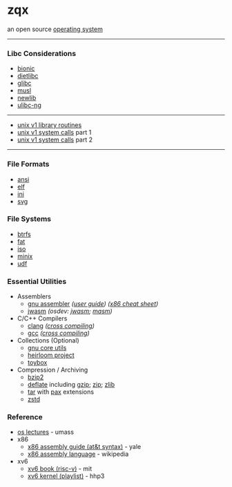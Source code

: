 # zqx
an open source [operating system](https://en.wikipedia.org/wiki/Operating_system)

---

### Libc Considerations
* [bionic](https://en.wikipedia.org/wiki/Bionic_(software))
* [dietlibc](https://en.wikipedia.org/wiki/Dietlibc)
* [glibc](https://en.wikipedia.org/wiki/Glibc)
* [musl](https://en.wikipedia.org/wiki/Musl)
* [newlib](https://en.wikipedia.org/wiki/Newlib)
* [ulibc-ng](https://en.wikipedia.org/wiki/UClibc)

---

* [unix v1 library routines](http://web.archive.org/web/20230326184703id_/https://www.bell-labs.com/usr/dmr/www/pdfs/man31.pdf)
* [unix v1 system calls](http://web.archive.org/web/20230326184703id_/https://www.bell-labs.com/usr/dmr/www/pdfs/man21.pdf) part 1
* [unix v1 system calls](http://web.archive.org/web/20230326184703id_/https://www.bell-labs.com/usr/dmr/www/pdfs/man22.pdf) part 2

---

### File Formats
* [ansi](https://en.wikipedia.org/wiki/ANSI_escape_code)
* [elf](https://en.wikipedia.org/wiki/Executable_and_Linkable_Format)
* [ini](https://en.wikipedia.org/wiki/INI_file)
* [svg](https://en.wikipedia.org/wiki/SVG)

### File Systems
* [btrfs](https://en.wikipedia.org/wiki/Btrfs)
* [fat](https://en.wikipedia.org/wiki/File_Allocation_Table)
* [iso](https://en.wikipedia.org/wiki/ISO_9660)
* [minix](http://ohm.hgesser.de/sp-ss2012/Intro-MinixFS.pdf)
* [udf](https://en.wikipedia.org/wiki/Universal_Disk_Format)

### Essential Utilities
* Assemblers
  - [gnu assembler](https://en.wikipedia.org/wiki/GNU_Assembler) _([user guide](https://sourceware.org/binutils/docs/as/))_ _([x86 cheat sheet](https://www.cs.cmu.edu/afs/cs/academic/class/15213-s20/www/recitations/x86-cheat-sheet.pdf))_
  - [jwasm](https://www.japheth.de/JWasm.html) _(osdev: [jwasm](https://wiki.osdev.org/JWASM); [masm](https://wiki.osdev.org/MASM))_
* C/C++ Compilers
  - [clang](https://en.wikipedia.org/wiki/Clang) _([cross compiling](https://clang.llvm.org/docs/CrossCompilation.html))_
  - [gcc](https://en.wikipedia.org/wiki/GNU_Compiler_Collection) _([cross compiling](https://osdev.org/GCC_Cross-Compiler))_
* Collections (Optional)
  - [gnu core utils](https://en.wikipedia.org/wiki/GNU_Core_Utilities)
  - [heirloom project](https://heirloom.sourceforge.net/index.html)
  - [toybox](https://en.wikipedia.org/wiki/Toybox)
* Compression / Archiving
  - [bzip2](https://en.wikipedia.org/wiki/Bzip2)
  - [deflate](https://en.wikipedia.org/wiki/Deflate) including [gzip](https://en.wikipedia.org/wiki/Gzip); [zip](https://en.wikipedia.org/wiki/ZIP_(file_format)); [zlib](https://en.wikipedia.org/wiki/Zlib)
  - [tar](https://en.wikipedia.org/wiki/Tar_(computing)) with [pax](https://en.wikipedia.org/wiki/Pax_(command)) extensions
  - [zstd](https://en.wikipedia.org/wiki/Zstd)

### Reference
* [os lectures](https://www.youtube.com/playlist?list=PLacuG5pysFbDQU8kKxbUh4K5c1iL5_k7k) - umass
* x86
  - [x86 assembly guide (at&t syntax)](https://flint.cs.yale.edu/cs421/papers/x86-asm/asm.html) - yale
  - [x86 assembly language](https://en.wikipedia.org/wiki/X86_assembly_language) - wikipedia
* xv6
  - [xv6 book (risc-v)](https://pdos.csail.mit.edu/6.828/2023/xv6/book-riscv-rev3.pdf) - mit
  - [xv6 kernel (playlist)](https://www.youtube.com/playlist?list=PLbtzT1TYeoMhTPzyTZboW_j7TPAnjv9XB) - hhp3
